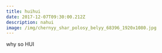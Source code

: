 ```yaml
---
title: huihui
date: 2017-12-07T09:30:00.212Z
description: nahui
image: /img/chernyy_shar_polosy_belyy_68396_1920x1080.jpg
---
```

why so HUI
